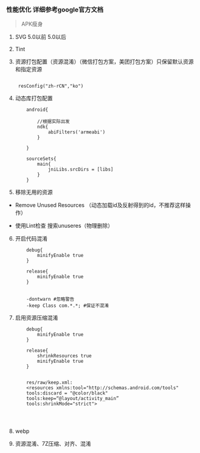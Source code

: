 ### 性能优化   详细参考google官方文档

> APK瘦身

1. SVG
    5.0以前   5.0以后
2. Tint 
3. 资源打包配置（资源混淆）（微信打包方案，美团打包方案）只保留默认资源和指定资源

    ```

     resConfig("zh-rCN","ko")

     ```
4. 动态库打包配置  

    ```
        android{

            //根据实际出发
            ndk{
                abiFilters('armeabi')
            }

        }
        
        sourceSets{
            main{
                jniLibs.srcDirs = [libs]
            }
        }

    ```

5. 移除无用的资源

- Remove Unused Resources （动态加载id及反射得到的id，不推荐这样操作）

- 使用Lint检查 搜索unuseres（物理删除）

6. 开启代码混淆

    ```
        debug{
            minifyEnable true
        }

        release{
            minifyEnable true
        }


        -dontwarn #忽略警告
        -keep Class com.*.*; #保证不混淆

    ```

7. 启用资源压缩混淆

    ```
        debug{
            minifyEnable true
        }

        release{
            shrinkResources true
            minifyEnable true
        }


        res/raw/keep.xml:
        <resources xmlns:tool="http://schemas.android.com/tools"
        tools:discard = "@color/black"
        tools:keep=“@layout/activity_main”
        tools:shrinkMode="strict">




    ```

8. webp 

9. 资源混淆、7Z压缩、对齐、混淆 